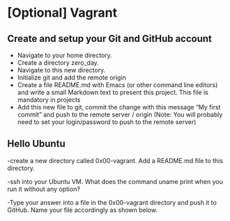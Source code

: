 # [Optional] Vagrant

## Create and setup your Git and GitHub account

- Navigate to your home directory.
- Create a directory zero_day.
- Navigate to this new directory.
- Initialize git and add the remote origin
- Create a file README.md with Emacs (or other command line editors) and write a small Markdown text to present this project. This file is mandatory in projects
- Add this new file to git, commit the change with this message “My first commit” and push to the remote server / origin (Note: You will probably need to set your login/password to push to the remote server)

## Hello Ubuntu

-create a new directory called 0x00-vagrant. Add a README.md file to this directory.

-ssh into your Ubuntu VM. What does the command uname print when you run it without any option?

-Type your answer into a file in the 0x00-vagrant directory and push it to GitHub. Name your file accordingly as shown below.
